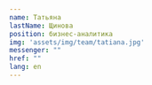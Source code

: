 ```yaml
---
name: Татьяна
lastName: Щинова
position: бизнес-аналитика
img: 'assets/img/team/tatiana.jpg'
messenger: ""
href: ""
lang: en
---
```

